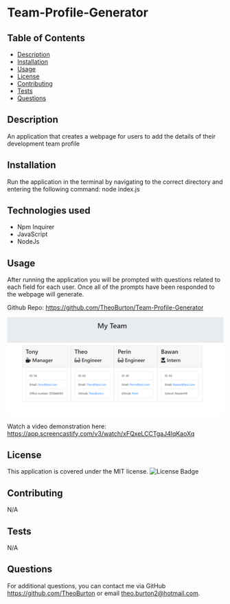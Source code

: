 # Team-Profile-Generator


## Table of Contents
- [Description](#description)
- [Installation](#installation)
- [Usage](#usage)
- [License](#license)
- [Contributing](#contributing)
- [Tests](#tests)
- [Questions](#questions)

## Description
An application that creates a webpage for users to add the details of their development team profile
## Installation
Run the application in the terminal by navigating to the correct directory and entering the following command: node index.js 

## Technologies used
* Npm Inquirer
* JavaScript
* NodeJs

## Usage
After running the application you will be prompted with questions related to each field for each user. Once all of the prompts have been responded to the webpage will generate.

Github Repo:
https://github.com/TheoBurton/Team-Profile-Generator

![Screenshot of generated webpage](./assets/Screenshot.png)

Watch a video demonstration here:
https://app.screencastify.com/v3/watch/xFQxeLCCTgaJ4lqKaoXq


## License
This application is covered under the MIT license. ![License Badge](https://img.shields.io/badge/license-MIT-blue.svg)

## Contributing
N/A

## Tests
N/A

## Questions
For additional questions, you can contact me via GitHub https://github.com/TheoBurton or email theo.burton2@hotmail.com.
